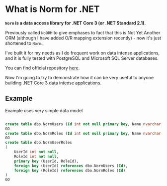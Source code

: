 # What is Norm for .NET

**`Norm` is a data access library for .NET Core 3 (or .NET Standard 2.1).**

Previously called `NoORM` to give emphases to fact that this is Not Yet Another ORM (although I have added O/R mapping extension recently) - now it's just shortened to `Norm`.

I've built it for my needs as I do frequent work on data intense applications, and it is fully tested with PostgreSQL and Microsoft SQL Server databases.

You can find official repository [here](https://github.com/vbilopav/NoOrm.Net).

Now I'm going to try to demonstrate how it can be very useful to anyone building .NET Core 3 data intense applications.

## Example

Example uses very simple data model

```

```

```SQL
create table dbo.NormUsers (Id int not null primary key, Name nvarchar(64) not null, Email nvarchar(64) not null)
GO
create table dbo.NormRoles (Id int not null primary key, Name nvarchar(256) not null)
GO
create table dbo.NormUserRoles
(
    UserId int not null,
    RoleId int not null,
    primary key (UserId, RoleId),
    foreign key (UserId) references dbo.NormUsers (Id),
    foreign key (RoleId) references dbo.NormRoles (Id)
)
GO
```
